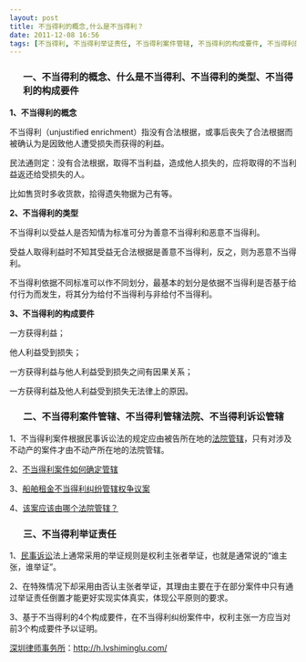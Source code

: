 ```yaml
---
layout: post
title: 不当得利的概念,什么是不当得利？
date: 2011-12-08 16:56
tags: [不当得利, 不当得利举证责任, 不当得利案件管辖, 不当得利的构成要件, 不当得利的类型, 不当得利管辖法院, 不当得利诉讼管辖, 深圳经济纠纷律师]
---
```

<ol>
<h3>一、不当得利的概念、什么是不当得利、不当得利的类型、不当得利的构成要件</h3>
</ol>
<strong>1、不当得利的概念</strong>

不当得利（unjustified enrichment）指没有合法根据，或事后丧失了合法根据而被确认为是因致他人遭受损失而获得的利益。

民法通则定：没有合法根据，取得不当利益，造成他人损失的，应将取得的不当利益返还给受损失的人。

比如售货时多收货款，拾得遗失物据为己有等。

<strong>2、不当得利的类型</strong>

不当得利以受益人是否知情为标准可分为善意不当得利和恶意不当得利。

受益人取得利益时不知其受益无合法根据是善意不当得利，反之，则为恶意不当得利。

不当得利依据不同标准可以作不同划分，最基本的划分是依据不当得利是否基于给付行为而发生，将其分为给付不当得利与非给付不当得利。

<strong>3、不当得利的构成要件</strong>

一方获得利益；

他人利益受到损失；

一方获得利益与他人利益受到损失之间有因果关系；

一方获得利益及他人利益受到损失无法律上的原因。
<ol>
<h3>二、不当得利案件管辖、不当得利管辖法院、不当得利诉讼管辖</h3>
</ol>
1、不当得利案件根据民事诉讼法的规定应由被告所在地的<a href="http://h.lvshiminglu.com/law/635.html" target="_blank">法院管辖</a>，只有对涉及不动产的案件才由不动产所在地的法院管辖。

2、<a href="http://mykh.net/forum.php?mod=viewthread&amp;tid=97988&amp;page=1" target="_blank">不当得利案件如何确定管辖</a>

3、<a href="http://blog.sina.com.cn/s/blog_48db993f0100032a.html" target="_blank">船舶租金不当得利纠纷管辖权争议案</a>

4、<a href="http://blog.sina.com.cn/s/blog_4960dec4010008hi.html" target="_blank">该案应该由哪个法院管辖？</a>
<ol>
<h3>三、不当得利举证责任</h3>
</ol>
1、<a href="http://h.lvshiminglu.com/law/778.html" target="_blank">民事诉讼</a>法上通常采用的举证规则是权利主张者举证，也就是通常说的“谁主张，谁举证”。

2、在特殊情况下却采用由否认主张者举证，其理由主要在于在部分案件中只有通过举证责任倒置才能更好实现实体真实，体现公平原则的要求。

3、基于不当得利的4个构成要件，在不当得利纠纷案件中，权利主张一方应当对前3个构成要件予以证明。

<a href="http://h.lvshiminglu.com/">深圳律师事务所</a>：<a href="http://h.lvshiminglu.com/">http://h.lvshiminglu.com/</a>


